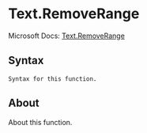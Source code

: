 ---
---

# Text.RemoveRange

Microsoft Docs: [Text.RemoveRange](https://docs.microsoft.com/en-us/powerquery-m/text-removerange)

## Syntax

```powerquery-m
Syntax for this function.
```

## About

About this function.

